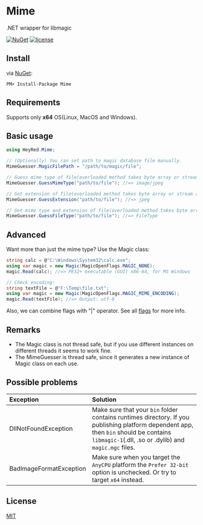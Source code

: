 # Mime
.NET wrapper for libmagic

[![NuGet](https://img.shields.io/nuget/v/Mime.svg)](https://www.nuget.org/packages/Mime)
[![license](https://img.shields.io/github/license/mashape/apistatus.svg)](https://github.com/hey-red/Markdown/blob/master/LICENSE)

## Install
via [NuGet](https://www.nuget.org/packages/Mime):
```
PM> Install-Package Mime
```

## Requirements
Supports only **x64** OS(Linux, MacOS and Windows).

## Basic usage
```C#
using HeyRed.Mime;

// (Optionally) You can set path to magic database file manually.
MimeGuesser.MagicFilePath = "/path/to/magic/file";

// Guess mime type of file(overloaded method takes byte array or stream as arg.)
MimeGuesser.GuessMimeType("path/to/file"); //=> image/jpeg

// Get extension of file(overloaded method takes byte array or stream as arg.)
MimeGuesser.GuessExtension("path/to/file"); //=> jpeg

// Get mime type and extension of file(overloaded method takes byte array or stream as arg.)
MimeGuesser.GuessFileType("path/to/file"); //=> FileType
```

## Advanced
Want more than just the mime type? Use the Magic class:
```C#
string calc = @"C:\Windows\System32\calc.exe";
using var magic = new Magic(MagicOpenFlags.MAGIC_NONE);
magic.Read(calc); //=> PE32+ executable (GUI) x86-64, for MS Windows

// Check encoding:
string textFile = @"F:\Temp\file.txt";
using var magic = new Magic(MagicOpenFlags.MAGIC_MIME_ENCODING);
magic.Read(textFile); //=> Output: utf-8
```
Also, we can combine flags with "|" operator.
See all [flags](src/Mime/MagicOpenFlags.cs) for more info.

## Remarks
- The Magic class is not thread safe, but if you use different instances on different threads it seems to work fine.
- The MimeGuesser is thread safe, since it generates a new instance of Magic class on each use.

## Possible problems
| Exception | Solution |
| :--- | :--- |
| DllNotFoundException | Make sure that your `bin` folder contains runtimes directory. If you publishing platform dependent app, then `bin` should be contains `libmagic-1`(.dll, .so or .dylib) and `magic.mgc` files.|
| BadImageFormatException | Make sure when you target the `AnyCPU` platform the `Prefer 32-bit` option is unchecked. Or try to target `x64` instead. |

## License
[MIT](LICENSE)
